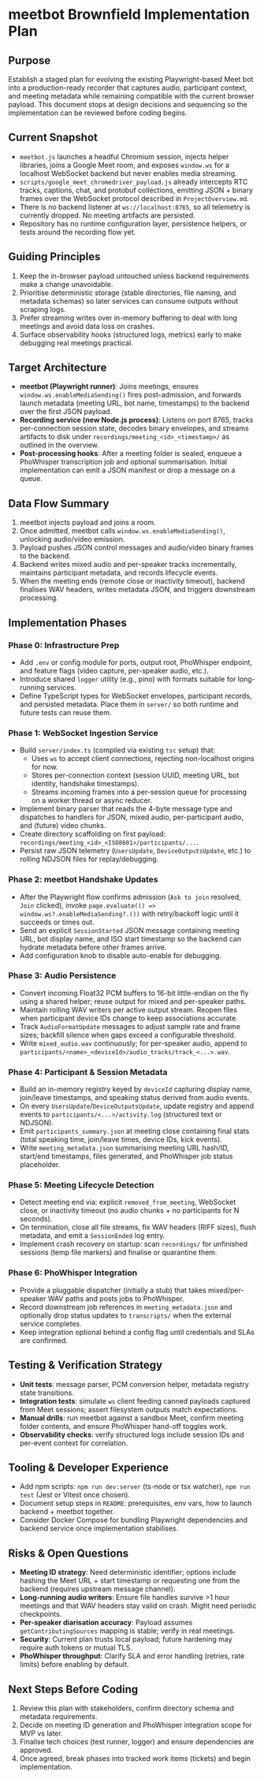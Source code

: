 # meetbot Brownfield Implementation Plan

## Purpose
Establish a staged plan for evolving the existing Playwright-based Meet bot into a production-ready recorder that captures audio, participant context, and meeting metadata while remaining compatible with the current browser payload. This document stops at design decisions and sequencing so the implementation can be reviewed before coding begins.

## Current Snapshot
- `meetbot.js` launches a headful Chromium session, injects helper libraries, joins a Google Meet room, and exposes `window.ws` for a localhost WebSocket backend but never enables media streaming.
- `scripts/google_meet_chromedriver_payload.js` already intercepts RTC tracks, captions, chat, and protobuf collections, emitting JSON + binary frames over the WebSocket protocol described in `ProjectOverview.md`.
- There is no backend listener at `ws://localhost:8765`, so all telemetry is currently dropped. No meeting artifacts are persisted.
- Repository has no runtime configuration layer, persistence helpers, or tests around the recording flow yet.

## Guiding Principles
1. Keep the in-browser payload untouched unless backend requirements make a change unavoidable.
2. Prioritise deterministic storage (stable directories, file naming, and metadata schemas) so later services can consume outputs without scraping logs.
3. Prefer streaming writes over in-memory buffering to deal with long meetings and avoid data loss on crashes.
4. Surface observability hooks (structured logs, metrics) early to make debugging real meetings practical.

## Target Architecture
- **meetbot (Playwright runner)**: Joins meetings, ensures `window.ws.enableMediaSending()` fires post-admission, and forwards launch metadata (meeting URL, bot name, timestamps) to the backend over the first JSON payload.
- **Recording service (new Node.js process)**: Listens on port 8765, tracks per-connection session state, decodes binary envelopes, and streams artifacts to disk under `recordings/meeting_<id>_<timestamp>/` as outlined in the overview.
- **Post-processing hooks**: After a meeting folder is sealed, enqueue a PhoWhisper transcription job and optional summarisation. Initial implementation can emit a JSON manifest or drop a message on a queue.

## Data Flow Summary
1. meetbot injects payload and joins a room.
2. Once admitted, meetbot calls `window.ws.enableMediaSending()`, unlocking audio/video emission.
3. Payload pushes JSON control messages and audio/video binary frames to the backend.
4. Backend writes mixed audio and per-speaker tracks incrementally, maintains participant metadata, and records lifecycle events.
5. When the meeting ends (remote close or inactivity timeout), backend finalises WAV headers, writes metadata JSON, and triggers downstream processing.

## Implementation Phases

### Phase 0: Infrastructure Prep
- Add `.env` or config module for ports, output root, PhoWhisper endpoint, and feature flags (video capture, per-speaker audio, etc.).
- Introduce shared `logger` utility (e.g., pino) with formats suitable for long-running services.
- Define TypeScript types for WebSocket envelopes, participant records, and persisted metadata. Place them in `server/` so both runtime and future tests can reuse them.

### Phase 1: WebSocket Ingestion Service
- Build `server/index.ts` (compiled via existing `tsc` setup) that:
  - Uses `ws` to accept client connections, rejecting non-localhost origins for now.
  - Stores per-connection context (session UUID, meeting URL, bot identity, handshake timestamps).
  - Streams incoming frames into a per-session queue for processing on a worker thread or async reducer.
- Implement binary parser that reads the 4-byte message type and dispatches to handlers for JSON, mixed audio, per-participant audio, and (future) video chunks.
- Create directory scaffolding on first payload: `recordings/meeting_<id>_<ISO8601>/participants/...`.
- Persist raw JSON telemetry (`UsersUpdate`, `DeviceOutputsUpdate`, etc.) to rolling NDJSON files for replay/debugging.

### Phase 2: meetbot Handshake Updates
- After the Playwright flow confirms admission (`Ask to join` resolved, `Join` clicked), invoke `page.evaluate(() => window.ws?.enableMediaSending?.())` with retry/backoff logic until it succeeds or times out.
- Send an explicit `SessionStarted` JSON message containing meeting URL, bot display name, and ISO start timestamp so the backend can hydrate metadata before other frames arrive.
- Add configuration knob to disable auto-enable for debugging.

### Phase 3: Audio Persistence
- Convert incoming Float32 PCM buffers to 16-bit little-endian on the fly using a shared helper; reuse output for mixed and per-speaker paths.
- Maintain rolling WAV writers per active output stream. Reopen files when participant device IDs change to keep associations accurate.
- Track `AudioFormatUpdate` messages to adjust sample rate and frame sizes; backfill silence when gaps exceed a configurable threshold.
- Write `mixed_audio.wav` continuously; for per-speaker audio, append to `participants/<name>_<deviceId>/audio_tracks/track_<...>.wav`.

### Phase 4: Participant & Session Metadata
- Build an in-memory registry keyed by `deviceId` capturing display name, join/leave timestamps, and speaking status derived from audio events.
- On every `UsersUpdate`/`DeviceOutputsUpdate`, update registry and append events to `participants/<...>/activity.log` (structured text or NDJSON).
- Emit `participants_summary.json` at meeting close containing final stats (total speaking time, join/leave times, device IDs, kick events).
- Write `meeting_metadata.json` summarising meeting URL hash/ID, start/end timestamps, files generated, and PhoWhisper job status placeholder.

### Phase 5: Meeting Lifecycle Detection
- Detect meeting end via: explicit `removed_from_meeting`, WebSocket close, or inactivity timeout (no audio chunks + no participants for N seconds).
- On termination, close all file streams, fix WAV headers (RIFF sizes), flush metadata, and emit a `SessionEnded` log entry.
- Implement crash recovery on startup: scan `recordings/` for unfinished sessions (temp file markers) and finalise or quarantine them.

### Phase 6: PhoWhisper Integration
- Provide a pluggable dispatcher (initially a stub) that takes mixed/per-speaker WAV paths and posts jobs to PhoWhisper.
- Record downstream job references in `meeting_metadata.json` and optionally drop status updates to `transcripts/` when the external service completes.
- Keep integration optional behind a config flag until credentials and SLAs are confirmed.

## Testing & Verification Strategy
- **Unit tests**: message parser, PCM conversion helper, metadata registry state transitions.
- **Integration tests**: simulate `ws` client feeding canned payloads captured from Meet sessions; assert filesystem outputs match expectations.
- **Manual drills**: run meetbot against a sandbox Meet, confirm meeting folder contents, and ensure PhoWhisper hand-off toggles work.
- **Observability checks**: verify structured logs include session IDs and per-event context for correlation.

## Tooling & Developer Experience
- Add npm scripts: `npm run dev:server` (ts-node or tsx watcher), `npm run test` (Jest or Vitest once chosen).
- Document setup steps in `README`: prerequisites, env vars, how to launch backend + meetbot together.
- Consider Docker Compose for bundling Playwright dependencies and backend service once implementation stabilises.

## Risks & Open Questions
- **Meeting ID strategy**: Need deterministic identifier; options include hashing the Meet URL + start timestamp or requesting one from the backend (requires upstream message channel).
- **Long-running audio writers**: Ensure file handles survive >1 hour meetings and that WAV headers stay valid on crash. Might need periodic checkpoints.
- **Per-speaker diarisation accuracy**: Payload assumes `getContributingSources` mapping is stable; verify in real meetings.
- **Security**: Current plan trusts local payload; future hardening may require auth tokens or mutual TLS.
- **PhoWhisper throughput**: Clarify SLA and error handling (retries, rate limits) before enabling by default.

## Next Steps Before Coding
1. Review this plan with stakeholders, confirm directory schema and metadata requirements.
2. Decide on meeting ID generation and PhoWhisper integration scope for MVP vs later.
3. Finalise tech choices (test runner, logger) and ensure dependencies are approved.
4. Once agreed, break phases into tracked work items (tickets) and begin implementation.

